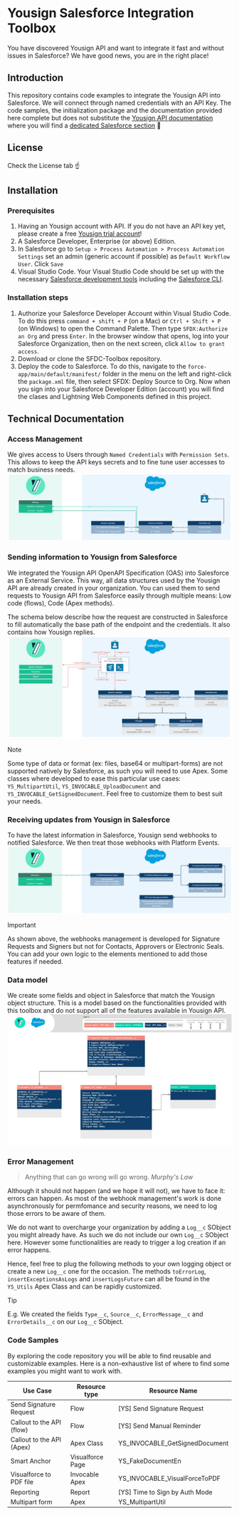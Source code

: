 # Yousign Salesforce Integration Toolbox

You have discovered Yousign API and want to integrate it fast and without issues in Salesforce? We have good news, you are in the right place!

## Introduction

This repository contains code examples to integrate the Yousign API into Salesforce. We will connect through named credentials with an API Key.
The code samples, the initialization package and the documentation provided here complete but does not substitute the [Yousign API documentation](https://developers.yousign.com/docs/introduction-new) where you will find a [dedicated Salesforce section](https://developers.yousign.com/docs/integration-salesforce-yousign)&nbsp;🚀

## License

Check the License tab :point_up:

## Installation

### Prerequisites

1. Having an Yousign account with API. If you do not have an API key yet, please create a free [Yousign trial account](https://yousign.app/welcome?lang=en&product=api&signup_source=api_doc)!
2. A Salesforce Developer, Enterprise (or above) Edition.
3. In Salesforce go to `Setup > Process Automation > Process Automation Settings` set an admin (generic account if possible) as `Default Workflow User`. Click `Save`
4. Visual Studio Code. Your Visual Studio Code should be set up with the necessary [Salesforce development tools](https://trailhead.salesforce.com/content/learn/projects/set-up-your-lightning-web-components-developer-tools/install-development-tools) including the [Salesforce CLI](https://developer.salesforce.com/tools/salesforcecli).

### Installation steps

1. Authorize your Salesforce Developer Account within Visual Studio Code. To do this press `command + shift + P` (on a Mac) or `Ctrl + Shift + P` (on Windows) to open the Command Palette. Then type `SFDX:Authorize an Org` and press `Enter`. In the browser window that opens, log into your Salesforce Organization, then on the next screen, click `Allow to grant access`.
2. Download or clone the SFDC-Toolbox repository.
3. Deploy the code to Salesforce. To do this, navigate to the `force-app/main/default/manifest/` folder in the menu on the left and right-click the `package.xml` file, then select SFDX: Deploy Source to Org. Now when you sign into your Salesforce Developer Edition (account) you will find the clases and Lightning Web Components defined in this project.

## Technical Documentation

### Access Management

We gives access to Users through `Named Credentials` with `Permission Sets`. This allows to keep the API keys secrets and to fine tune user accesses to match business needs.
![Schema explaining how users get accesses to use Yousign API](/images/YS_SF_AccessManagement.jpg)

### Sending information to Yousign from Salesforce

We integrated the Yousign API OpenAPI Specification (OAS) into Salesforce as an External Service. This way, all data structures used by the Yousign API are already created in your organization.
You can used them to send requests to Yousign API from Salesforce easily through multiple means: Low code (flows), Code (Apex methods).

The schema below describe how the request are constructed in Salesforce to fill automatically the base path of the endpoint and the credentials. It also contains how Yousign replies.
![Schema explaining how requests to Yousign from Salesforce are made](/images/SF_YS_SendInformation.jpg)

> [!NOTE]
> Some type of data or format (ex: files, base64 or multipart-forms) are not supported natively by Salesforce, as such you will need to use Apex. Some classes where developed to ease this particular use cases: `YS_MultipartUtil`, `YS_INVOCABLE_UploadDocument` and `YS_INVOCABLE_GetSignedDocument`. Feel free to customize them to best suit your needs.

### Receiving updates from Yousign in Salesforce

To have the latest information in Salesforce, Yousign send webhooks to notified Salesforce. We then treat those webhooks with Platform Events.
![Schema explaining how requests to Webhook sent by Yousign are received and treated by Salesforce](/images/YS_SF_WebhookManagement.jpg)

> [!IMPORTANT]
> As shown above, the webhooks management is developed for Signature Requests and Signers but not for Contacts, Approvers or Electronic Seals. You can add your own logic to the elements mentioned to add those features if needed.

### Data model

We create some fields and object in Salesforce that match the Yousign object structure. This is a model based on the functionalities provided with this toolbox and do not support all of the features available in Yousign API.
![Schema detailing the Yousign Custom Objects and Custom Fields contained in this package](/images/SF_YS_DataModel.jpg)

### Error Management

> Anything that can go wrong will go wrong.
> *Murphy's Law*

Although it should not happen (and we hope it will not), we have to face it: errors can happen. As most of the webhook management's work is done asynchronously for permfomance and security reasons, we need to log those errors to be aware of them.

We do not want to overcharge your organization by adding a `Log__c` SObject you might already have. As such we do not include our own `Log__c` SObject here. However some functionalities are ready to trigger a log creation if an error happens.

Hence, feel free to plug the following methods to your own logging object or create a new `Log__c` one for the occasion. The methods `toErrorLog`, `insertExceptionsAsLogs` and `insertLogsFuture` can all be found in the `YS_Utils` Apex Class and can be rapidly customized.

> [!Tip]
> E.g. We created the fields `Type__c`, `Source__c`, `ErrorMessage__c` and `ErrorDetails__c` on our `Log__c` SObject.

### Code Samples

By exploring the code repository you will be able to find reusable and customizable examples. Here is a non-exhaustive list of where to find some examples you might want to work with.

| Use Case | Resource type | Resource Name |
| --- | --- | --- |
| Send Signature Request | Flow | \[YS\] Send Signature Request |
| Callout to the API (flow) | Flow | \[YS\] Send Manual Reminder |
| Callout to the API (Apex) | Apex Class | YS_INVOCABLE_GetSignedDocument |
| Smart Anchor | Visualforce Page | YS_FakeDocumentEn |
| Visualforce to PDF file | Invocable Apex | YS_INVOCABLE_VisualForceToPDF |
| Reporting | Report | \[YS\] Time to Sign by Auth Mode |
| Multipart form | Apex | YS_MultipartUtil |
